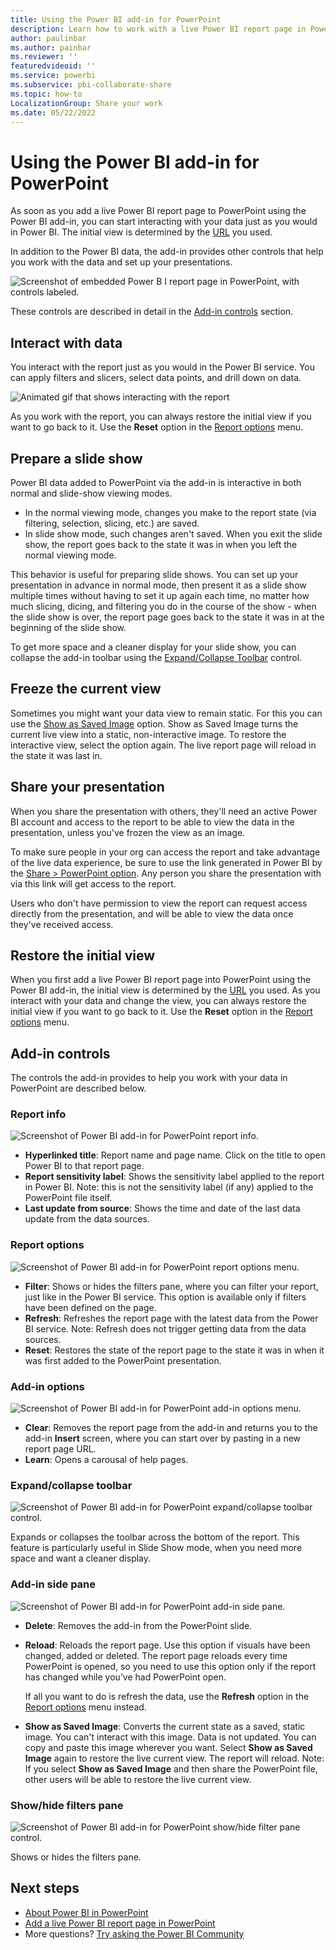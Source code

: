 ```yaml
---
title: Using the Power BI add-in for PowerPoint
description: Learn how to work with a live Power BI report page in PowerPoint.
author: paulinbar
ms.author: painbar
ms.reviewer: ''
featuredvideoid: ''
ms.service: powerbi
ms.subservice: pbi-collaborate-share
ms.topic: how-to
LocalizationGroup: Share your work
ms.date: 05/22/2022
---
```


# Using the Power BI add-in for PowerPoint

As soon as you add a live Power BI report page to PowerPoint using the Power BI add-in, you can start interacting with your data just as you would in Power BI. The initial view is determined by the [URL](./service-power-bi-powerpoint-add-in-install.md#get-the-report-page-url) you used.

In addition to the Power BI data, the add-in provides other controls that help you work with the data and set up your presentations.

![Screenshot of embedded Power B I report page in PowerPoint, with controls labeled.](media/service-power-bi-powerpoint-add-in-add-report/embedded-report-page-controls.png)

These controls are described in detail in the [Add-in controls](#add-in-controls) section.

## Interact with data

You interact with the report just as you would in the Power BI service. You can apply filters and slicers, select data points, and drill down on data.

![Animated gif that shows interacting with the report](media/service-power-bi-powerpoint-add-in-add-report/Animation2.gif)

As you work with the report, you can always restore the initial view if you want to go back to it. Use the **Reset** option in the [Report options](#report-options) menu.

## Prepare a slide show

Power BI data added to PowerPoint via the add-in is interactive in both normal and slide-show viewing modes.
* In the normal viewing mode, changes you make to the report state (via filtering, selection, slicing, etc.) are saved.
* In slide show mode, such changes aren't saved. When you exit the slide show, the report goes back to the state it was in when you left the normal viewing mode.

This behavior is useful for preparing slide shows. You can set up your presentation in advance in normal mode, then present it as a slide show multiple times without having to set it up again each time, no matter how much slicing, dicing, and filtering you do in the course of the show - when the slide show is over, the report page goes back to the state it was in at the beginning of the slide show.

To get more space and a cleaner display for your slide show, you can collapse the add-in toolbar using the [Expand/Collapse Toolbar](#expandcollapse-toolbar) control.

## Freeze the current view

Sometimes you might want your data view to remain static. For this you can use the [Show as Saved Image](#add-in-side-pane) option. Show as Saved Image turns the current live view into a static, non-interactive image. To restore the interactive view, select the option again. The live report page will reload in the state it was last in.

## Share your presentation

When you share the presentation with others, they'll need an active Power BI account and access to the report to be able to view the data in the presentation, unless you've frozen the view as an image.

To make sure people in your org can access the report and take advantage of the live data experience, be sure to use the link generated in Power BI by the [Share > PowerPoint option](./service-power-bi-powerpoint-add-in-install.md?tabs=share#get-the-report-page-url). Any person you share the presentation with via this link will get access to the report.

Users who don't have permission to view the report can request access directly from the presentation, and will be able to view the data once they've received access.

## Restore the initial view

When you first add a live Power BI report page into PowerPoint using the Power BI add-in, the initial view is determined by the [URL](./service-power-bi-powerpoint-add-in-install.md#get-the-report-page-url) you used. As you interact with your data and change the view, you can always restore the initial view if you want to go back to it. Use the **Reset** option in the [Report options](#report-options) menu.

## Add-in controls

The controls the add-in provides to help you work with your data in PowerPoint are described below.

### Report info

![Screenshot of Power BI add-in for PowerPoint report info.](media/service-power-bi-powerpoint-add-in-add-report/power-bi-powerpoint-addin-report-info.png)

* **Hyperlinked title**: Report name and page name. Click on the title to open Power BI to that report page.
* **Report sensitivity label**: Shows the sensitivity label applied to the report in Power BI. Note: this is not the sensitivity label (if any) applied to the PowerPoint file itself.
* **Last update from source**: Shows the time and date of the last data update from the data sources.

### Report options

![Screenshot of Power BI add-in for PowerPoint report options menu.](media/service-power-bi-powerpoint-add-in-add-report/power-bi-powerpoint-addin-report-options.png)

* **Filter**: Shows or hides the filters pane, where you can filter your report, just like in the Power BI service. This option is available only if filters have been defined on the page.
* **Refresh**: Refreshes the report page with the latest data from the Power BI service. Note: Refresh does not trigger getting data from the data sources.
* **Reset**: Restores the state of the report page to the state it was in when it was first added to the PowerPoint presentation.

### Add-in options

![Screenshot of Power BI add-in for PowerPoint add-in options menu.](media/service-power-bi-powerpoint-add-in-add-report/power-bi-powerpoint-addin-addin-options.png)

* **Clear**: Removes the report page from the add-in and returns you to the add-in **Insert** screen, where you can start over by pasting in a new report page URL.
* **Learn**: Opens a carousal of help pages.

### Expand/collapse toolbar

![Screenshot of Power BI add-in for PowerPoint expand/collapse toolbar control.](media/service-power-bi-powerpoint-add-in-add-report/power-bi-powerpoint-addin-expand-collapse-toolbar.png)

Expands or collapses the toolbar across the bottom of the report. This feature is particularly useful in Slide Show mode, when you need more space and want a cleaner display.

### Add-in side pane

![Screenshot of Power BI add-in for PowerPoint add-in side pane.](media/service-power-bi-powerpoint-add-in-add-report/power-bi-powerpoint-addin-addin-sidebar.png)
* **Delete**: Removes the add-in from the PowerPoint slide.
* **Reload**: Reloads the report page. Use this option if visuals have been changed, added or deleted. The report page reloads every time PowerPoint is opened, so you need to use this option only if the report has changed while you’ve had PowerPoint open.

    If all you want to do is refresh the data, use the **Refresh** option in the [Report options](#report-options) menu instead.

* **Show as Saved Image**: Converts the current state as a saved, static image. You can't interact with this image. Data is not updated. You can copy and paste this image wherever you want. Select **Show as Saved Image** again to restore the live current view. The report will reload. Note: If you select **Show as Saved Image** and then share the PowerPoint file, other users will be able to restore the live current view.

### Show/hide filters pane

![Screenshot of Power BI add-in for PowerPoint show/hide filter pane control.](media/service-power-bi-powerpoint-add-in-add-report/power-bi-powerpoint-addin-show-hide-filter-pane.png)

Shows or hides the filters pane.

## Next steps

* [About Power BI in PowerPoint](./service-power-bi-powerpoint-add-in-about.md)
* [Add a live Power BI report page in PowerPoint](./service-power-bi-powerpoint-add-in-install.md)
* More questions? [Try asking the Power BI Community](https://community.powerbi.com/)
